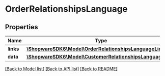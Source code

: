 # OrderRelationshipsLanguage

## Properties
Name | Type | Description | Notes
------------ | ------------- | ------------- | -------------
**links** | [**\ShopwareSDK6\Model\OrderRelationshipsLanguageLinks**](OrderRelationshipsLanguageLinks.md) |  | [optional] 
**data** | [**\ShopwareSDK6\Model\CustomerRelationshipsLanguageData**](CustomerRelationshipsLanguageData.md) |  | [optional] 

[[Back to Model list]](../../README.md#documentation-for-models) [[Back to API list]](../../README.md#documentation-for-api-endpoints) [[Back to README]](../../README.md)

